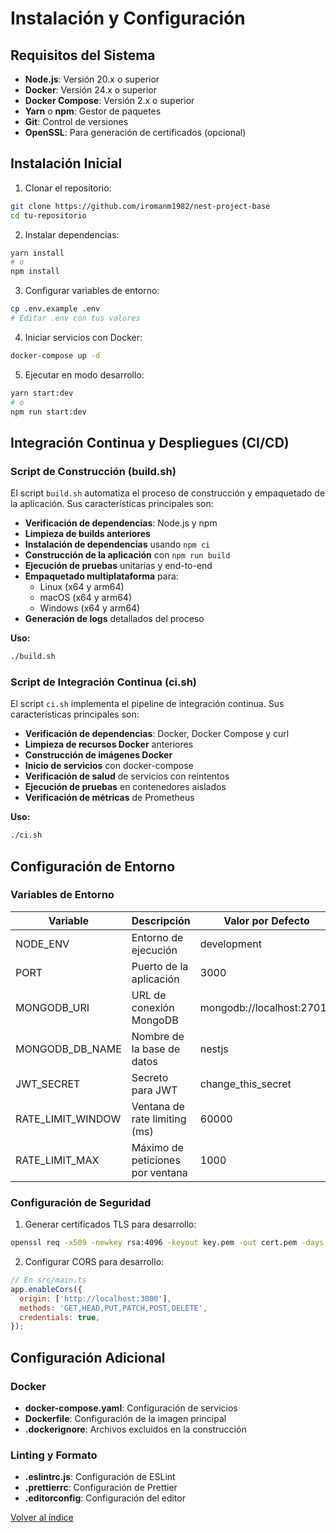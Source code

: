 # Instalación y Configuración

## Requisitos del Sistema

- **Node.js**: Versión 20.x o superior
- **Docker**: Versión 24.x o superior
- **Docker Compose**: Versión 2.x o superior
- **Yarn** o **npm**: Gestor de paquetes
- **Git**: Control de versiones
- **OpenSSL**: Para generación de certificados (opcional)

## Instalación Inicial

1. Clonar el repositorio:
```bash
git clone https://github.com/iromanm1982/nest-project-base
cd tu-repositorio
```

2. Instalar dependencias:
```bash
yarn install
# o
npm install
```

3. Configurar variables de entorno:
```bash
cp .env.example .env
# Editar .env con tus valores
```

4. Iniciar servicios con Docker:
```bash
docker-compose up -d
```

5. Ejecutar en modo desarrollo:
```bash
yarn start:dev
# o
npm run start:dev
```

## Integración Continua y Despliegues (CI/CD)

### Script de Construcción (build.sh)

El script `build.sh` automatiza el proceso de construcción y empaquetado de la aplicación. Sus características principales son:

- **Verificación de dependencias**: Node.js y npm
- **Limpieza de builds anteriores**
- **Instalación de dependencias** usando `npm ci`
- **Construcción de la aplicación** con `npm run build`
- **Ejecución de pruebas** unitarias y end-to-end
- **Empaquetado multiplataforma** para:
  - Linux (x64 y arm64)
  - macOS (x64 y arm64)
  - Windows (x64 y arm64)
- **Generación de logs** detallados del proceso

**Uso:**
```bash
./build.sh
```

### Script de Integración Continua (ci.sh)

El script `ci.sh` implementa el pipeline de integración continua. Sus características principales son:

- **Verificación de dependencias**: Docker, Docker Compose y curl
- **Limpieza de recursos Docker** anteriores
- **Construcción de imágenes Docker**
- **Inicio de servicios** con docker-compose
- **Verificación de salud** de servicios con reintentos
- **Ejecución de pruebas** en contenedores aislados
- **Verificación de métricas** de Prometheus

**Uso:**
```bash
./ci.sh
```

## Configuración de Entorno

### Variables de Entorno

| Variable            | Descripción                          | Valor por Defecto       |
|---------------------|--------------------------------------|-------------------------|
| NODE_ENV            | Entorno de ejecución                | development             |
| PORT                | Puerto de la aplicación             | 3000                    |
| MONGODB_URI         | URL de conexión MongoDB             | mongodb://localhost:27017 |
| MONGODB_DB_NAME     | Nombre de la base de datos          | nestjs                  |
| JWT_SECRET          | Secreto para JWT                    | change_this_secret      |
| RATE_LIMIT_WINDOW   | Ventana de rate limiting (ms)       | 60000                   |
| RATE_LIMIT_MAX      | Máximo de peticiones por ventana    | 1000                    |

### Configuración de Seguridad

1. Generar certificados TLS para desarrollo:
```bash
openssl req -x509 -newkey rsa:4096 -keyout key.pem -out cert.pem -days 365 -nodes
```

2. Configurar CORS para desarrollo:
```javascript
// En src/main.ts
app.enableCors({
  origin: ['http://localhost:3000'],
  methods: 'GET,HEAD,PUT,PATCH,POST,DELETE',
  credentials: true,
});
```

## Configuración Adicional

### Docker

- **docker-compose.yaml**: Configuración de servicios
- **Dockerfile**: Configuración de la imagen principal
- **.dockerignore**: Archivos excluidos en la construcción

### Linting y Formato

- **.eslintrc.js**: Configuración de ESLint
- **.prettierrc**: Configuración de Prettier
- **.editorconfig**: Configuración del editor

[Volver al índice](../docs/README.md)
